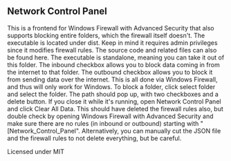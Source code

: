 ## Network Control Panel

This is a frontend for Windows Firewall with Advanced Security that also supports blocking entire folders, which the firewall itself doesn't.
The executable is located under dist. Keep in mind it requires admin privileges since it modifies firewall rules.
The source code and related files can also be found here. The executable is standalone, meaning you can take it out of this folder.
The inbound checkbox allows you to block data coming in from the internet to that folder. The outbound checkbox allows you to block it from sending data over the internet. This is all done via Windows Firewall, and thus will only work for Windows.
To block a folder, click select folder and select the folder. The path should pop up, with two checkboxes and a delete button.
If you close it while it's running, open Network Control Panel and click Clear All Data. This should have deleted the firewall rules also, but double check by opening Windows Firewall with Advanced Security and make sure there are no rules (in inbound or outbound) starting with "[Network_Control_Panel". Alternatively, you can manually cut the JSON file and the firewall rules to not delete everything, but be careful.


Licensed under MIT

